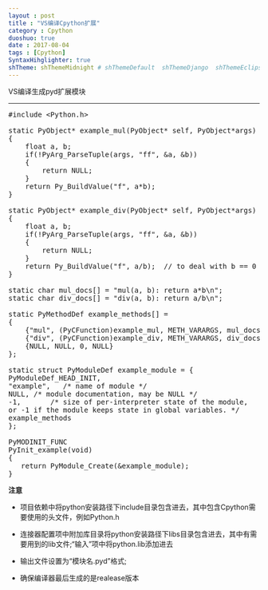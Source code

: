 ```yaml
---
layout : post
title : "VS编译Cpython扩展"
category : Cpython
duoshuo: true
date : 2017-08-04
tags : [Cpython]
SyntaxHihglighter: true
shTheme: shThemeMidnight # shThemeDefault  shThemeDjango  shThemeEclipse  shThemeEmacs  shThemeFadeToGrey  shThemeMidnight  shThemeRDark
---
```


VS编译生成pyd扩展模块

<!-- more -->

---

<pre class="brush: c; ">
#include &lt;Python.h&gt;

static PyObject* example_mul(PyObject* self, PyObject*args)
{
    float a, b;
    if(!PyArg_ParseTuple(args, "ff", &a, &b))
    {
        return NULL;
    }
    return Py_BuildValue("f", a*b);
}

static PyObject* example_div(PyObject* self, PyObject*args)
{
    float a, b;
    if(!PyArg_ParseTuple(args, "ff", &a, &b))
    {
        return NULL;
    }
    return Py_BuildValue("f", a/b);  // to deal with b == 0
}

static char mul_docs[] = "mul(a, b): return a*b\n";
static char div_docs[] = "div(a, b): return a/b\n";

static PyMethodDef example_methods[] =
{
    {"mul", (PyCFunction)example_mul, METH_VARARGS, mul_docs},
    {"div", (PyCFunction)example_div, METH_VARARGS, div_docs},
    {NULL, NULL, 0, NULL}
};

static struct PyModuleDef example_module = {
PyModuleDef_HEAD_INIT,
"example",   /* name of module */
NULL, /* module documentation, may be NULL */
-1,       /* size of per-interpreter state of the module,
or -1 if the module keeps state in global variables. */
example_methods
};

PyMODINIT_FUNC
PyInit_example(void)
{
   return PyModule_Create(&example_module);
}
</pre>


**注意**  

* 项目依赖中将python安装路径下include目录包含进去，其中包含Cpython需要使用的头文件，例如Python.h

* 连接器配置项中附加库目录将python安装路径下libs目录包含进去，其中有需要用到的lib文件;“输入”项中将python.lib添加进去

* 输出文件设置为“模块名.pyd”格式;

* 确保编译器最后生成的是realease版本
